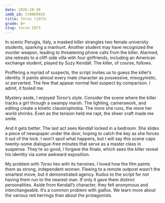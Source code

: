 ```yaml
---
date: 2020-10-30
imdb_id: tt0069920
title: Torso (1973)
grade: B+
slug: torso-1973
---
```


In scenic Perugia, Italy, a masked killer strangles two female university students, sparking a manhunt. Another student may have recognized the murder weapon, leading to threatening phone calls from the killer. Alarmed, she retreats to a cliff-side villa with four girlfriends, including an American exchange student, played by Suzy Kendall. The killer, of course, follows.

<!-- end -->

Proffering a myriad of suspects, the script invites us to guess the killer‘s identity. It paints almost every male character as possessive, misogynistic, or perverted. The few that appear normal feel suspect by comparison. I admit, it fooled me.

Mystery aside, I enjoyed _Torso_‘s style. Consider the scene where the killer tracks a girl through a swampy marsh. The lighting, camerawork, and editing create a kinetic claustrophobia. The more she runs, the more her world shrinks. Even as the tension held me rapt, the sheer craft made me smile.

And it gets better. The last act sees Kendall locked in a bedroom. She slides a piece of newspaper under the door, hoping to catch the key as she forces it out of the lock. I won’t spoil what happens, but I will say this scene caps twenty-some dialogue-free minutes that serve as a master class in suspense. They‘re so good, I forgave the finale, which sees the killer reveal his identity via some awkward exposition.

My problem with _Torso_ lies with its heroines. I loved how the film paints them as strong, independent women. Fleeing to a remote outpost wasn’t the smartest move, but it demonstrated agency. Kudos to the script for not having them run to the nearest man. If only it gave them distinct personalities. Aside from Kendall’s character, they felt anonymous and interchangeable. It‘s a common problem with giallos. We learn more about the various red herrings than about the protagonists.